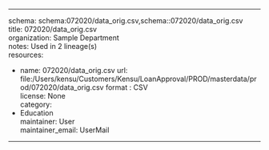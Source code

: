 


---  
schema: schema:072020/data_orig.csv,schema::072020/data_orig.csv  
title: 072020/data_orig.csv  
organization: Sample Department  
notes: Used in 2 lineage(s)  
resources:  
  - name: 072020/data_orig.csv 
    url: file:/Users/kensu/Customers/Kensu/LoanApproval/PROD/masterdata/prod/072020/data_orig.csv 
    format : CSV  
license: None  
category:
  - Education  
maintainer: User  
maintainer_email: UserMail  
---